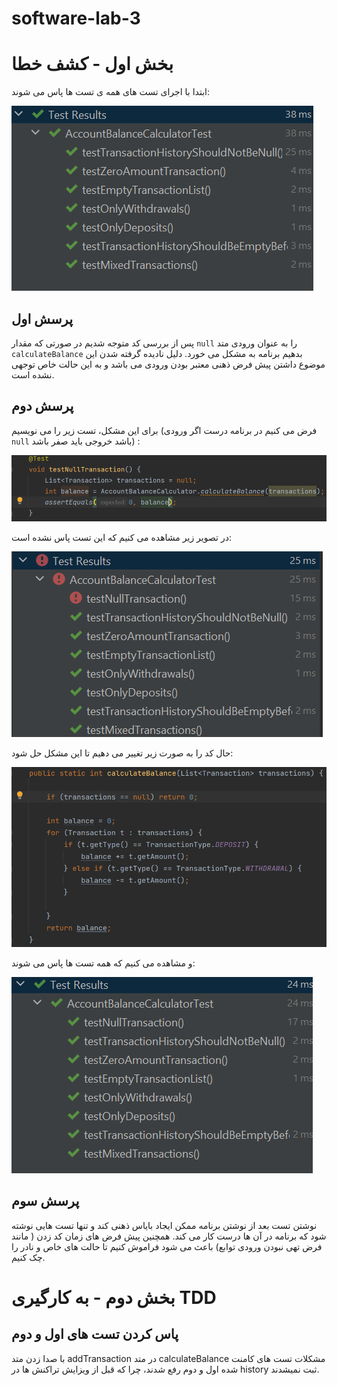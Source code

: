 # software-lab-3

# بخش اول - کشف خطا

ابتدا با اجرای تست های همه ی تست ها پاس می شوند:

![alt text](image.png)

## پرسش اول

پس از بررسی کد متوجه شدیم در صورتی که مقدار `null` را به عنوان ورودی متد `calculateBalance` بدهیم برنامه به مشکل می خورد. دلیل نادیده گرفته شدن این موضوع داشتن پیش فرض ذهنی معتبر بودن ورودی می باشد و به این حالت خاص توجهی نشده است.

## پرسش دوم

برای این مشکل، تست زیر را می نویسیم (فرض می کنیم در برنامه درست اگر ورودی `null` باشد خروجی باید صفر باشد) :

![alt text](image-5.png)

در تصویر زیر مشاهده می کنیم که این تست پاس نشده است:

![alt text](image-6.png)

حال کد را به صورت زیر تغییر می دهیم تا این مشکل حل شود:

![alt text](image-7.png)

و مشاهده می کنیم که همه تست ها پاس می شوند:

![alt text](image-8.png)

## پرسش سوم

نوشتن تست بعد از نوشتن برنامه ممکن ایجاد بایاس ذهنی کند و تنها تست هایی نوشته شود که برنامه در آن ها درست کار می کند. همچنین پیش فرض های زمان کد زدن ( مانند فرض تهی نبودن ورودی توابع) باعث می شود فراموش کنیم تا حالت های خاص و نادر را چک کنیم.


# بخش دوم - به کارگیری TDD

## پاس کردن تست های اول و دوم 

با صدا زدن متد
addTransaction
در متد
calculateBalance
مشکلات تست های کامنت شده اول و دوم رفع شدند، چرا که قبل از ویزایش تراکنش ها در history ثبت نمیشدند.